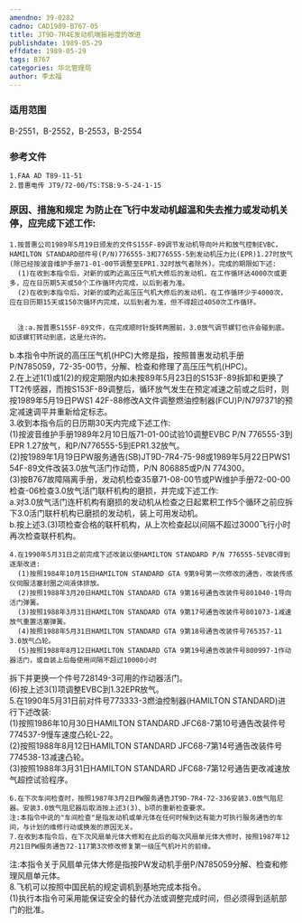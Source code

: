```yaml
---
amendno: 39-0282  
cadno: CAD1989-B767-05  
title: JT9D-7R4E发动机喘振裕度的改进  
publishdate: 1989-05-29  
effdate: 1989-05-29  
tags: B767  
categories: 华北管理局  
author: 李太福  
---
```

  
### 适用范围  
B-2551，B-2552，B-2553，B-2554  
  
<!--more-->  
### 参考文件  
    1.FAA AD T89-11-51  
    2.普惠电传 JT9/72-00/TS:TSB:9-5-24-1-15  
  
### 原因、措施和规定     为防止在飞行中发动机超温和失去推力或发动机关停，应完成下述工作:  
    1.按普惠公司1989年5月19日颁发的文件S155F-89调节发动机导向叶片和放气控制EVBC，HAMILTON STANDARD部件号(P/N)776555-3和776555-5到发动机压力比(EPR)1.27时放气(除已经按波音维护手册71-01-00节调整至EPR1.32时放气者除外)。完成的期限如下述:  
      (1)在收到本指令后，对新的或昀近高压压气机大修后的发动机，在工作循环达4000次或更多，应在日历期5天或50个工作循环内完成，以后到者为准。  
      (2)在收到本指令后，对新的或昀近高压压气机大修后的发动机，在工作循环少于4000次，应在日历期15天或150次循环内完成，以后到者为准，但不得超过4050次工作循环。  
  
  
      注:a.按普惠S155F-89文件，在完成顺时针旋转两圈前，3.0放气调节螺钉也许会碰到底。如该螺钉转动到底，这是允许的。  
b.本指令中所说的高压压气机(HPC)大修是指，按照普惠发动机手册P/N785059，72-35-00节，分解、检查和修理了高压压气机(HPC)。  
    2.在上述1(1)或1(2)的规定期限内如未按89年5月23日的S153F-89拆卸和更换了TT2传感器，而按S153F-89调整后，循环放气发生在预定减速之前或之后时，则按1989年5月19日PWS1 42F-88修改A文件调整燃油控制器(FCU)P/N797371的预定减速调平并重新给定标志。  
    3.收到本指令后的日历期30天内完成下述工作:  
(1)按波音维护手册1989年2月10日版71-01-00试验10调整EVBC P/N 776555-3到EPR 1.27放气，和P/N776555-5到EPR1.32放气。  
      (2)按1989年1月19日PW服务通告(SB)JT9D-7R4-75-98或1989年5月22日PWS1 54F-89文件改装3.0放气活门作动筒，P/N 806885或P/N 774300。  
      (3)按B767故障隔离手册，发动机检查35章71-08-00节或PW维护手册72-00-00检查-06检查3.0放气活门联杆机构的磨损，并完成下述工作:  
a.对3.0放气活门连杆机构有磨损的发动机从检查之日起累积工作5个循环之前应拆下3.0活门联杆机构已磨损的发动机，装上可用发动机。  
        b.按上述3.(3)项检查合格的联杆机构，从上次检查起以间隔不超过3000飞行小时再次检查联杆机构。  
  
    4.在1990年5月31日之前完成下述改装以使HAMILTON STANDARD P/N 776555-5EVBC得到逐渐改进:  
      (1)按照1984年10月15日HAMILTON STANDARD GTA 9第9号第一次修改的通告，改装传感仪伺服活塞封圈之间液体排放。  
      (2)按照1988年3月20日HAMILTON STANDARD GTA 9第16号通告改装件号801040-1导向活门弹簧。  
      (3)按照1988年3月31日HAMILTON STANDARD GTA 9第17号通告改装件号801073-1减速放气重置活塞弹簧。  
      (4)按照1988年5月31日HAMILTON STANDARD GTA 9第18号通告改装件号765357-11 3.0放气凸轮。  
      (5)按照1988年8月12日HAMILTON STANDARD GTA 9第19号通告改装件号800997-1作动器活门，或自装上后每使用间隔不超过10000小时  
  
  
拆下并更换一个件号728149-3可用的作动器活门。  
      (6)按上述3(1)项调整EVBC到1.32EPR放气。  
    5.在1990年5月31日前对件号773333-3燃油控制器(HAMILTON STANDARD)进行下述改装:  
      (1)按照1986年10月30日HAMILTON STANDARD JFC68-7第10号通告改装件号774537-9慢车速度凸轮L-22。  
      (2)按照1988年8月12日HAMILTON STANDARD JFC68-7第14号通告改装件号774538-13减速凸轮。  
      (3)按照1988年3月31日HAMILTON STANDARD JFC68-7第12号通告更改减速放气超控试验程序。  
  
    6.在下次车间检查时，按照1987年3月2日PW服务通告JT9D-7R4-72-336安装3.0放气阻尼器。安装3.0放气阻尼器后取消按上述3(3)、b项的重新检查要求。  
    注:本指令中说的"车间检查"是指发动机或单元体在任何时候到达有能力可执行服务通告的车间，与计划的维修行动或换发的原因无关。  
    7.在收到本指令后，在下次风扇单元体大修和在此后的每次风扇单元体大修时，按照1987年12月21日PW服务通告72-117第3次修改修复第一级压气机叶片的前缘。  
  
注:本指令关于风扇单元体大修是指按PW发动机手册P/N785059分解、检查和修理风扇单元体。  
    8.飞机可以按照中国民航的规定调机到基地完成本指令。  
      (1)执行本指令可采用能保证安全的替代办法或调整完成时间，但必须得到适航部门的批准。  
